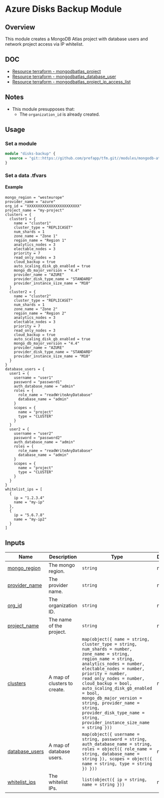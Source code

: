 # Azure Disks Backup Module

## Overview

This module creates a MongoDB Atlas project with database users and network project access via IP whitelist.

## DOC

- [Resource terraform - mongodbatlas_project](https://registry.terraform.io/providers/mongodb/mongodbatlas/latest/docs/resources/project)
- [Resource terraform - mongodbatlas_database_user](https://registry.terraform.io/providers/mongodb/mongodbatlas/1.23.0/docs/resources/database_user)
- [Resource terraform - mongodbatlas_project_ip_access_list](https://registry.terraform.io/providers/mongodb/mongodbatlas/1.23.0/docs/resources/project_ip_access_list)

## Notes

- This module presupposes that:
  - The `organization_id` is already created.

## Usage

### Set a module

```terraform
module "disks-backup" {
  source = "git::https://github.com/prefapp/tfm.git//modules/mongodb-atlas-project?ref=<version>"
}
```

### Set a data .tfvars

#### Example

```hcl
mongo_region = "westeurope"
provider_name = "azure"
org_id = "XXXXXXXXXXXXXXXXXXXXXXXX"
project_name = "my-project"
clusters = {
  cluster1 = {
    name = "cluster1"
    cluster_type = "REPLICASET"
    num_shards = 1
    zone_name = "Zone 1"
    region_name = "Region 1"
    analytics_nodes = 3
    electable_nodes = 3
    priority = 7
    read_only_nodes = 3
    cloud_backup = true
    auto_scaling_disk_gb_enabled = true
    mongo_db_major_version = "4.4"
    provider_name = "AZURE"
    provider_disk_type_name = "STANDARD"
    provider_instance_size_name = "M10"
  }
  cluster2 = {
    name = "cluster2"
    cluster_type = "REPLICASET"
    num_shards = 1
    zone_name = "Zone 2"
    region_name = "Region 2"
    analytics_nodes = 3
    electable_nodes = 3
    priority = 7
    read_only_nodes = 3
    cloud_backup = true
    auto_scaling_disk_gb_enabled = true
    mongo_db_major_version = "4.4"
    provider_name = "AZURE"
    provider_disk_type_name = "STANDARD"
    provider_instance_size_name = "M10"
  }
}
database_users = {
  user1 = {
    username = "user1"
    password = "password1"
    auth_database_name = "admin"
    roles = {
      role_name = "readWriteAnyDatabase"
      database_name = "admin"
    }
    scopes = {
      name = "project"
      type = "CLUSTER"
    }
  }
  user2 = {
    username = "user2"
    password = "password2"
    auth_database_name = "admin"
    roles = {
      role_name = "readWriteAnyDatabase"
      database_name = "admin"
    }
    scopes = {
      name = "project"
      type = "CLUSTER"
    }
  }
}
whitelist_ips = [
  {
    ip = "1.2.3.4"
    name = "my-ip"
  },
  {
    ip = "5.6.7.8"
    name = "my-ip2"
  }
]
```

## Inputs

| Name | Description | Type | Default | Required |
|------|-------------|------|---------|:--------:|
| <a name="input_mongo_region"></a> [mongo_region](#input_mongo_region) | The mongo region. | `string` | n/a | yes |
| <a name="input_provider_name"></a> [provider_name](#input_provider_name) | The provider name. | `string` | n/a | yes |
| <a name="input_org_id"></a> [org_id](#input_org_id) | The organization ID. | `string` | n/a | yes |
| <a name="input_project_name"></a> [project_name](#input_project_name) | The name of the project. | `string` | n/a | yes |
| <a name="input_clusters"></a> [clusters](#input_clusters) | A map of clusters to create. | `map(object({ name = string, cluster_type = string, num_shards = number, zone_name = string, region_name = string, analytics_nodes = number, electable_nodes = number, priority = number, read_only_nodes = number, cloud_backup = bool, auto_scaling_disk_gb_enabled = bool, mongo_db_major_version = string, provider_name = string, provider_disk_type_name = string, provider_instance_size_name = string }))` | n/a | yes |
| <a name="input_database_users"></a> [database_users](#input_database_users) | A map of database users. | `map(object({ username = string, password = string, auth_database_name = string, roles = object({ role_name = string, database_name = string }), scopes = object({ name = string, type = string }) }))` | n/a | yes |
| <a name="input_whitelist_ips"></a> [whitelist_ips](#input_whitelist_ips) | The whitelist IPs. | `list(object({ ip = string, name = string }))` | n/a | yes |
